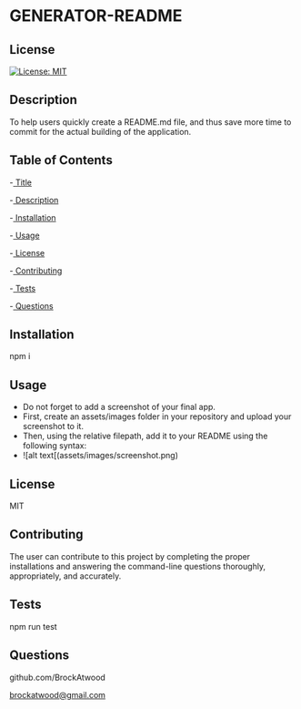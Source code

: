 # GENERATOR-README

## License

[![License: MIT](https://img.shields.io/badge/License-MIT-yellow.svg)](https://opensource.org/licenses/MIT)

## Description

To help users quickly create a README.md file, and thus save more time to commit for the actual building of the application.

## Table of Contents

-[ Title](#title)

-[ Description](#description)

-[ Installation](#installation)

-[ Usage](#usage)

-[ License](#license)

-[ Contributing](#contributing)

-[ Tests](#tests)

-[ Questions](#questions)

## Installation

npm i

## Usage

- Do not forget to add a screenshot of your final app.
- First, create an assets/images folder in your repository and upload your screenshot to it.
- Then, using the relative filepath, add it to your README using the following syntax:
- !&lsqb;alt text&lsqb;(assets/images/screenshot.png)

## License

MIT

## Contributing

The user can contribute to this project by completing the proper installations and answering the command-line questions thoroughly, appropriately, and accurately.

## Tests

npm run test

## Questions

github.com/BrockAtwood

brockatwood@gmail.com
